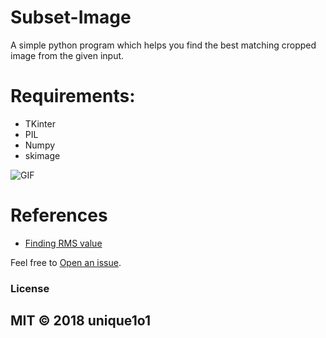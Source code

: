 # Subset-Image
A simple python program which helps you find the best matching cropped image from the given input.

# Requirements:
  * TKinter
  * PIL
  * Numpy
  * skimage
  
  
![GIF](https://i.imgur.com/1V6SdEG.gif)


# References
* [Finding RMS value](https://gist.github.com/Vayn/950394#file-rms-py-L20)

Feel free to [Open an issue](https://github.com/unique1o1/Subset-Image/issues).

### License

## MIT © 2018 unique1o1
